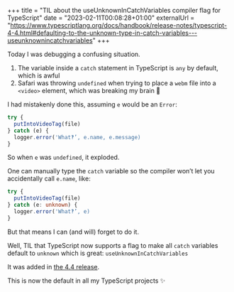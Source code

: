 +++
title = "TIL about the useUnknownInCatchVariables compiler flag for TypeScript"
date = "2023-02-11T00:08:28+01:00"
externalUrl = "https://www.typescriptlang.org/docs/handbook/release-notes/typescript-4-4.html#defaulting-to-the-unknown-type-in-catch-variables---useunknownincatchvariables"
+++

Today I was debugging a confusing situation. 

1. The variable inside a `catch` statement in TypeScript is `any` by default, which is awful
2. Safari was throwing `undefined` when trying to place a `webm` file into a `<video>` element, which was breaking my brain 🤯

I had mistakenly done this, assuming `e` would be an `Error`:

```ts
try {
  putIntoVideoTag(file)
} catch (e) {
  logger.error('What‽’, e.name, e.message)
}
```

So when `e` was `undefined`, it exploded.

One can manually type the `catch` variable so the compiler won’t let you accidentally call `e.name`, like:

```ts
try {
  putIntoVideoTag(file)
} catch (e: unknown) {
  logger.error('What‽’, e)
}
```

But that means I can (and will) forget to do it. 

Well, TIL that TypeScript now supports a flag to make all `catch` variables default to `unknown` which is great: `useUnknownInCatchVariables`

It was added in [the 4.4 release](https://www.typescriptlang.org/docs/handbook/release-notes/typescript-4-4.html#defaulting-to-the-unknown-type-in-catch-variables---useunknownincatchvariables).

This is now the default in all my TypeScript projects ✨
